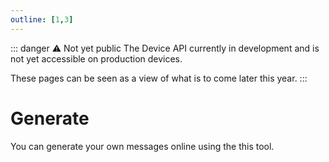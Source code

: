 ```yaml
---
outline: [1,3]
---
```


<script setup>
import ProtocolGenerate from '../../../components/ProtocolGenerate.vue'
</script>

::: danger ⚠️ Not yet public
The Device API currently in development and is not yet accessible on production devices.

These pages can be seen as a view of what is to come later this year.
:::

# Generate

You can generate your own messages online using the this tool.

<ProtocolGenerate/>
